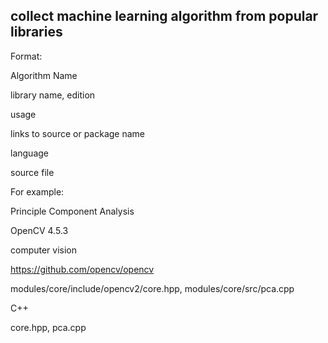 ## collect machine learning algorithm from popular libraries

Format:

Algorithm Name

library name, edition

usage

links to source or package name

language

source file

For example:

Principle Component Analysis

OpenCV 4.5.3

computer vision

https://github.com/opencv/opencv

modules/core/include/opencv2/core.hpp, modules/core/src/pca.cpp

C++

core.hpp, pca.cpp

